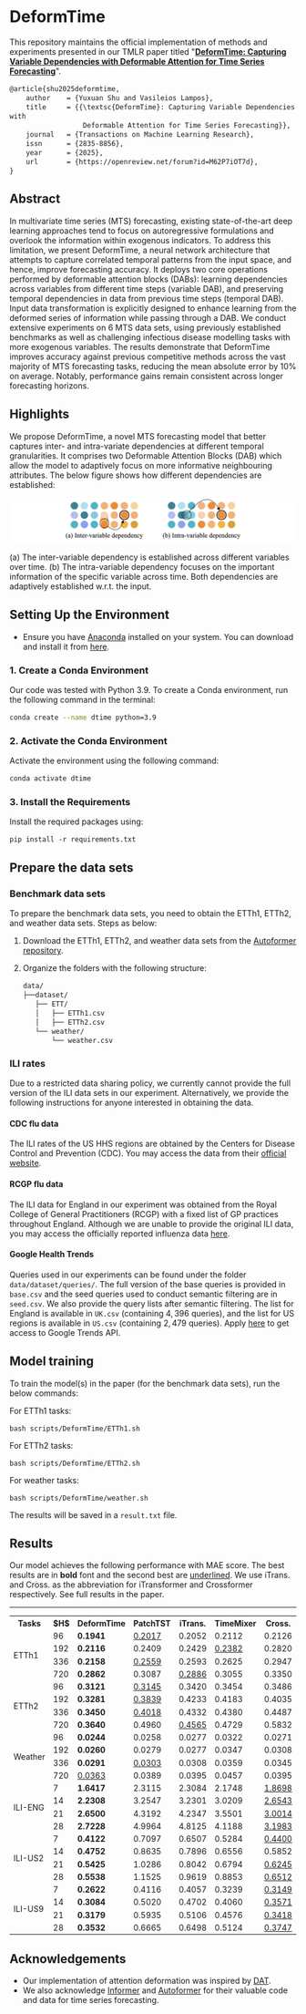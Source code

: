 # DeformTime

This repository maintains the official implementation of methods and experiments presented in our TMLR paper titled "<a href="https://openreview.net/pdf?id=M62P7iOT7d"><strong>DeformTime: Capturing Variable Dependencies with Deformable Attention for Time Series Forecasting</strong></a>".

<!-- [DEFORMTIME: Capturing Variable Dependencies with Deformable Attention for Time Series Forecasting](https://arxiv.org/abs/2030.12345).  -->

<!-- [[project]](https://claudiashu.github.io/publications/2024-arXiv-deformtime/) [[paper]](http) -->

<!-- ## Reference -->

<!-- To cite our paper please use:-->

```
@article{shu2025deformtime,
    author    = {Yuxuan Shu and Vasileios Lampos},
    title     = {{\textsc{DeformTime}: Capturing Variable Dependencies with
                  Deformable Attention for Time Series Forecasting}},
    journal   = {Transactions on Machine Learning Research},
    issn      = {2835-8856},
    year      = {2025},
    url       = {https://openreview.net/forum?id=M62P7iOT7d},
}
```

## Abstract

<link rel="stylesheet" href="style.css">
<!-- <img src=img/figure1.png> -->

In multivariate time series (MTS) forecasting, existing state-of-the-art deep learning approaches tend to focus on autoregressive formulations and overlook the information within exogenous indicators. To address this limitation, we present <span class="small-caps">DeformTime</span>, a neural network architecture that attempts to capture correlated temporal patterns from the input space, and hence, improve forecasting accuracy. It deploys two core operations performed by deformable attention blocks (DABs): learning dependencies across variables from different time steps (variable DAB), and preserving temporal dependencies in data from previous time steps (temporal DAB). Input data transformation is explicitly designed to enhance learning from the deformed series of information while passing through a DAB. We conduct extensive experiments on 6 MTS data sets, using previously established benchmarks as well as challenging infectious disease modelling tasks with more exogenous variables. The results demonstrate that <span class="small-caps">DeformTime</span> improves accuracy against previous competitive methods across the vast majority of MTS forecasting tasks, reducing the mean absolute error by 10\% on average. Notably, performance gains remain consistent across longer forecasting horizons.

## Highlights

We propose <span class="small-caps">DeformTime</span>, a novel MTS forecasting model that better captures inter- and intra-variate dependencies at different temporal granularities. It comprises two Deformable Attention Blocks (DAB) which allow the model to adaptively focus on more informative neighbouring attributes. The below figure shows how different dependencies are established:

<img src=img/dependency.png>

(a) The inter-variable dependency is established across different variables over time. (b) The intra-variable dependency focuses on the important information of the specific variable across time. Both dependencies are adaptively established w.r.t. the input.


## Setting Up the Environment

- Ensure you have [Anaconda](https://www.anaconda.com/products/distribution) installed on your system. You can download and install it from [here](https://www.anaconda.com/products/distribution#download-section).

### 1. Create a Conda Environment

<!-- Maybe have a small paragragh on what environment and device the code and requirements have been tested on -->
Our code was tested with Python 3.9. To create a Conda environment, run the following command in the terminal:

```sh
conda create --name dtime python=3.9
```

### 2. Activate the Conda Environment

Activate the environment using the following command:

```sh
conda activate dtime
```

### 3. Install the Requirements

Install the required packages using:

```setup
pip install -r requirements.txt
```

## Prepare the data sets

### Benchmark data sets

To prepare the benchmark data sets, you need to obtain the ETTh1, ETTh2, and weather data sets. Steps as below:

1. Download the ETTh1, ETTh2, and weather data sets from the [Autoformer repository](https://github.com/thuml/Autoformer).
2. Organize the folders with the following structure:

    ```
    data/
    ├──dataset/
       ├── ETT/
       │   ├── ETTh1.csv
       │   ├── ETTh2.csv
       └── weather/
           └── weather.csv
    ```

### ILI rates

Due to a restricted data sharing policy, we currently cannot provide the full version of the ILI data sets in our experiment. Alternatively, we provide the following instructions for anyone interested in obtaining the data.

#### CDC flu data

The ILI rates of the US HHS regions are obtained by the Centers for Disease Control and Prevention (CDC). You may access the data from their [official website](https://gis.cdc.gov/grasp/fluview/fluportaldashboard.html).

#### RCGP flu data

The ILI data for England in our experiment was obtained from the Royal College of General Practitioners (RCGP) with a fixed list of GP practices throughout England. Although we are unable to provide the original ILI data, you may access the officially reported influenza data [here](https://www.gov.uk/government/collections/weekly-national-flu-reports).

#### Google Health Trends

Queries used in our experiments can be found under the folder `data/dataset/queries/`. The full version of the base queries is provided in `base.csv` and the seed queries used to conduct semantic filtering are in `seed.csv`. We also provide the query lists after semantic filtering. The list for England is available in `UK.csv` (containing $4{,}396$ queries), and the list for US regions is available in `US.csv` (containing $2{,}479$ queries). Apply [here](https://support.google.com/trends/contact/trends_api) to get access to Google Trends API.


## Model training

To train the model(s) in the paper (for the benchmark data sets), run the below commands:

For ETTh1 tasks:
```ETTh1
bash scripts/DeformTime/ETTh1.sh
```

For ETTh2 tasks:
```ETTh2
bash scripts/DeformTime/ETTh2.sh
```

For weather tasks:
```weather
bash scripts/DeformTime/weather.sh
```

The results will be saved in a `result.txt` file.


## Results

Our model achieves the following performance with MAE score. The best results are in **bold** font and the second best are <ins>underlined</ins>. We use iTrans. and Cross. as the abbreviation for iTransformer and Crossformer respectively. See full results in the paper.
<!-- (We use $\epsilon~\\%$ to denote the SMAPE score. See more details in the paper.) -->

<!DOCTYPE html>
<html lang="en">

<body>

<table>
<hr>
  <tr>
    <th>Tasks</th>
    <th>$H$</th>
    <th class="small-caps">DeformTime</th>
    <th>PatchTST</th>
    <th>iTrans.</th>
    <th>TimeMixer</th>
    <th>Cross.</th>
    <th>LightTS</th>
    <th>DLinear</th>

  </tr>

  <tr>
    <td rowspan="4">ETTh1</td>
    <td>96</td>
    <td><b>0.1941</b></td>
    <td><ins>0.2017</ins></td>
    <td>0.2052</td>
    <td>0.2112</td>
    <td>0.2126</td>
    <td>0.2215</td>
    <td>0.2599</td>
  </tr>
  <tr>
    <td>192</td>
    <td><b>0.2116</b></td>
    <td>0.2409</td>
    <td>0.2429</td>
    <td><ins>0.2382</ins></td>
    <td>0.2820</td>
    <td>0.2636</td>
    <td>0.3798</td>

  </tr>
  <tr>
    <td>336</td>
    <td><b>0.2158</b></td>
    <td><ins>0.2559</ins></td>
    <td>0.2593</td>
    <td>0.2625</td>
    <td>0.2947</td>
    <td>0.2807</td>
    <td>0.6328</td>

  </tr>
  <tr>
    <td>720</td>
    <td><b>0.2862</b></td>
    <td>0.3087</td>
    <td><ins>0.2886</ins></td>
    <td>0.3055</td>
    <td>0.3350</td>
    <td>0.5334</td>
    <td>0.7563</td>

  </tr>

  <tr>
    <td rowspan="4">ETTh2</td>
    <td>96</td>
    <td><b>0.3121</b></td>
    <td><ins>0.3145</ins></td>
    <td>0.3420</td>
    <td>0.3454</td>
    <td>0.3486</td>
    <td>0.3507</td>
    <td>0.3349</td>

  </tr>
  <tr>
    <td>192</td>
    <td><b>0.3281</b></td>
    <td><ins>0.3839</ins></td>
    <td>0.4233</td>
    <td>0.4183</td>
    <td>0.4035</td>
    <td>0.4022</td>
    <td>0.4084</td>

  </tr>
  <tr>
    <td>336</td>
    <td><b>0.3450</b></td>
    <td><ins>0.4018</ins></td>
    <td>0.4332</td>
    <td>0.4380</td>
    <td>0.4487</td>
    <td>0.4425</td>
    <td>0.4710</td>

  </tr>
  <tr>
    <td>720</td>
    <td><b>0.3640</b></td>
    <td>0.4960</td>
    <td><ins>0.4565</ins></td>
    <td>0.4729</td>
    <td>0.5832</td>
    <td>0.6252</td>
    <td>0.7981</td>

  </tr>

  <tr>
    <td rowspan="4">Weather</td>
    <td>96</td>
    <td><b>0.0244</b></td>
    <td>0.0258</td>
    <td>0.0277</td>
    <td>0.0322</td>
    <td>0.0271</td>
    <td>0.0293</td>
    <td><ins>0.0251</ins></td>

  </tr>
  <tr>
    <td>192</td>
    <td><b>0.0260</b></td>
    <td>0.0279</td>
    <td>0.0277</td>
    <td>0.0347</td>
    <td>0.0308</td>
    <td>0.0319</td>
    <td><ins>0.0270</ins></td>

  </tr>
  <tr>
    <td>336</td>
    <td><b>0.0291</b></td>
    <td><ins>0.0303</ins></td>
    <td>0.0308</td>
    <td>0.0359</td>
    <td>0.0345</td>
    <td>0.0317</td>
    <td>0.0305</td>

  </tr>
  <tr>
    <td>720</td>
    <td><ins>0.0363</ins></td>
    <td>0.0389</td>
    <td>0.0395</td>
    <td>0.0457</td>
    <td>0.0395</td>
    <td>0.0386</td>
    <td><b>0.0352</b></td>

  </tr>

  <tr>
    <td rowspan="4">ILI-ENG</td>
    <td>7</td>
    <td><b>1.6417</b></td>
    <td>2.3115</td>
    <td>2.3084</td>
    <td>2.1748</td>
    <td><ins>1.8698</ins></td>
    <td>2.2397</td>
    <td>2.8214</td>

  </tr>
  <tr>
    <td>14</td>
    <td><b>2.2308</b></td>
    <td>3.2547</td>
    <td>3.2301</td>
    <td>3.0209</td>
    <td><ins>2.6543</ins></td>
    <td>2.6879</td>
    <td>3.7922</td>

  </tr>
  <tr>
    <td>21</td>
    <td><b>2.6500</b></td>
    <td>4.3192</td>
    <td>4.2347</td>
    <td>3.5501</td>
    <td><ins>3.0014</ins></td>
    <td>3.3616</td>
    <td>4.4739</td>

  </tr>
  <tr>
    <td>28</td>
    <td><b>2.7228</b></td>
    <td>4.9964</td>
    <td>4.8125</td>
    <td>4.1188</td>
    <td><ins>3.1983</ins></td>
    <td>3.4132</td>
    <td>5.0347</td>

  </tr>

  <tr>
    <td rowspan="4">ILI-US2</td>
    <td>7</td>
    <td><b>0.4122</b></td>
    <td>0.7097</td>
    <td>0.6507</td>
    <td>0.5284</td>
    <td><ins>0.4400</ins></td>
    <td>0.4632</td>
    <td>0.7355</td>

  </tr>
  <tr>
    <td>14</td>
    <td><b>0.4752</b></td>
    <td>0.8635</td>
    <td>0.7896</td>
    <td>0.6556</td>
    <td>0.5852</td>
    <td><ins>0.5827</ins></td>
    <td>0.8435</td>

  </tr>
  <tr>
    <td>21</td>
    <td><b>0.5425</b></td>
    <td>1.0286</td>
    <td>0.8042</td>
    <td>0.6794</td>
    <td><ins>0.6245</ins></td>
    <td>0.6683</td>
    <td>0.9124</td>

  </tr>
  <tr>
    <td>28</td>
    <td><b>0.5538</b></td>
    <td>1.1525</td>
    <td>0.9619</td>
    <td>0.8853</td>
    <td><ins>0.6512</ins></td>
    <td>0.7175</td>
    <td>0.9805</td>

  </tr>

  <tr>
    <td rowspan="4">ILI-US9</td>
    <td>7</td>
    <td><b>0.2622</b></td>
    <td>0.4116</td>
    <td>0.4057</td>
    <td>0.3239</td>
    <td><ins>0.3149</ins></td>
    <td>0.3185</td>
    <td>0.4675</td>

  </tr>
  <tr>
    <td>14</td>
    <td><b>0.3084</b></td>
    <td>0.5020</td>
    <td>0.4702</td>
    <td>0.4060</td>
    <td><ins>0.3571</ins></td>
    <td>0.3791</td>
    <td>0.5467</td>

  </tr>
  <tr>
    <td>21</td>
    <td><b>0.3179</b></td>
    <td>0.5935</td>
    <td>0.5106</td>
    <td>0.4576</td>
    <td><ins>0.3418</ins></td>
    <td>0.4754</td>
    <td>0.6001</td>

  </tr>
  <tr>
    <td>28</td>
    <td><b>0.3532</b></td>
    <td>0.6665</td>
    <td>0.6498</td>
    <td>0.5124</td>
    <td><ins>0.3747</ins></td>
    <td>0.4769</td>
    <td>0.6564</td>

  </tr>

</table>
</table>

</body>
</html>

## Acknowledgements

- Our implementation of attention deformation was inspired by [DAT](https://github.com/LeapLabTHU/DAT).
- We also acknowledge [Informer](https://github.com/zhouhaoyi/Informer2020) and [Autoformer](https://github.com/thuml/Autoformer) for their valuable code and data for time series forecasting.

